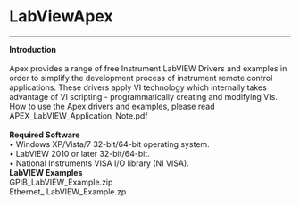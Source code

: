 # LabViewApex
***
**Introduction**<br><br>
Apex provides a range of free Instrument LabVIEW Drivers and examples in order to simplify the development process of instrument remote control applications. These drivers apply VI technology which internally takes advantage of VI scripting - programmatically creating and modifying VIs.<br> 
How to use the Apex drivers and examples, please read APEX_LabVIEW_Application_Note.pdf<br><br> 
**Required Software**<br>
•	Windows XP/Vista/7 32-bit/64-bit operating system.<br> 
•	LabVIEW 2010 or later 32-bit/64-bit.<br>
•	National Instruments VISA I/O library (NI VISA).<br>
**LabVIEW Examples**<br>
 GPIB_LabVIEW_Example.zip<br>
 Ethernet_ LabVIEW_Example.zp

